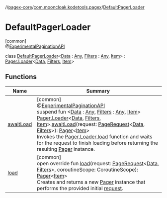 //[pagex-core](../../../index.md)/[com.mooncloak.kodetools.pagex](../index.md)/[DefaultPagerLoader](index.md)

# DefaultPagerLoader

[common]\
@[ExperimentalPaginationAPI](../-experimental-pagination-a-p-i/index.md)

class [DefaultPagerLoader](index.md)&lt;[Data](index.md) : [Any](https://kotlinlang.org/api/latest/jvm/stdlib/kotlin/-any/index.html), [Filters](index.md) : [Any](https://kotlinlang.org/api/latest/jvm/stdlib/kotlin/-any/index.html), [Item](index.md)&gt; : [Pager.Loader](../-pager/-loader/index.md)&lt;[Data](index.md), [Filters](index.md), [Item](index.md)&gt;

## Functions

| Name | Summary |
|---|---|
| [awaitLoad](../await-load.md) | [common]<br>@[ExperimentalPaginationAPI](../-experimental-pagination-a-p-i/index.md)<br>suspend fun &lt;[Data](../await-load.md) : [Any](https://kotlinlang.org/api/latest/jvm/stdlib/kotlin/-any/index.html), [Filters](../await-load.md) : [Any](https://kotlinlang.org/api/latest/jvm/stdlib/kotlin/-any/index.html), [Item](../await-load.md)&gt; [Pager.Loader](../-pager/-loader/index.md)&lt;[Data](../await-load.md), [Filters](../await-load.md), [Item](../await-load.md)&gt;.[awaitLoad](../await-load.md)(request: [PageRequest](../-page-request/index.md)&lt;[Data](../await-load.md), [Filters](../await-load.md)&gt;): [Pager](../-pager/index.md)&lt;[Item](../await-load.md)&gt;<br>Invokes the [Pager.Loader.load](../-pager/-loader/load.md) function and waits for the request to finish loading before returning the resulting [Pager](../-pager/index.md) instance. |
| [load](load.md) | [common]<br>open override fun [load](load.md)(request: [PageRequest](../-page-request/index.md)&lt;[Data](index.md), [Filters](index.md)&gt;, coroutineScope: CoroutineScope): [Pager](../-pager/index.md)&lt;[Item](index.md)&gt;<br>Creates and returns a new [Pager](../-pager/index.md) instance that performs the provided initial [request](load.md). |
